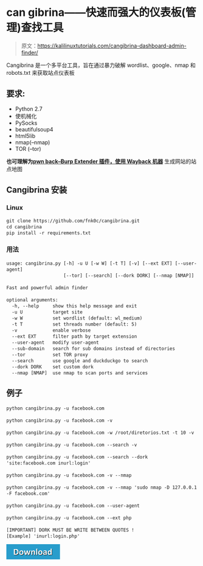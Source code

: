 # can gibrina——快速而强大的仪表板(管理)查找工具

> 原文：<https://kalilinuxtutorials.com/cangibrina-dashboard-admin-finder/>

Cangibrina 是一个多平台工具，旨在通过暴力破解 wordlist、google、nmap 和 robots.txt 来获取站点仪表板

## **要求:**

*   Python 2.7
*   使机械化
*   PySocks
*   beautifulsoup4
*   html5lib
*   nmap(–nmap)
*   TOR (–tor)

**也可理解为[pwn back–Burp Extender 插件，使用 Wayback 机器](https://kalilinuxtutorials.com/pwnback-burp-extender-plugin/)** 生成网站的站点地图

## **Cangibrina 安装**

### **Linux**

```
git clone https://github.com/fnk0c/cangibrina.git
cd cangibrina
pip install -r requirements.txt
```

### **用法**

```
usage: cangibrina.py [-h] -u U [-w W] [-t T] [-v] [--ext EXT] [--user-agent]
                     [--tor] [--search] [--dork DORK] [--nmap [NMAP]]

Fast and powerful admin finder

optional arguments:
  -h, --help     show this help message and exit
  -u U           target site
  -w W           set wordlist (default: wl_medium)
  -t T           set threads number (default: 5)
  -v             enable verbose
  --ext EXT      filter path by target extension
  --user-agent   modify user-agent
  --sub-domain   search for sub domains instead of directories
  --tor          set TOR proxy
  --search       use google and duckduckgo to search
  --dork DORK    set custom dork
  --nmap [NMAP]  use nmap to scan ports and services
```

## **例子**

```
python cangibrina.py -u facebook.com

python cangibrina.py -u facebook.com -v

python cangibrina.py -u facebook.com -w /root/diretorios.txt -t 10 -v

python cangibrina.py -u facebook.com --search -v

python cangibrina.py -u facebook.com --search --dork 'site:facebook.com inurl:login'

python cangibrina.py -u facebook.com -v --nmap

python cangibrina.py -u facebook.com -v --nmap 'sudo nmap -D 127.0.0.1 -F facebook.com'

python cangibrina.py -u facebook.com --user-agent

python cangibrina.py -u facebook.com --ext php

[IMPORTANT] DORK MUST BE WRITE BETWEEN QUOTES !
[Example] 'inurl:login.php'
```

[![](img/d861a9096555aeb1980fc054015933d7.png)](https://github.com/fnk0c/cangibrina)